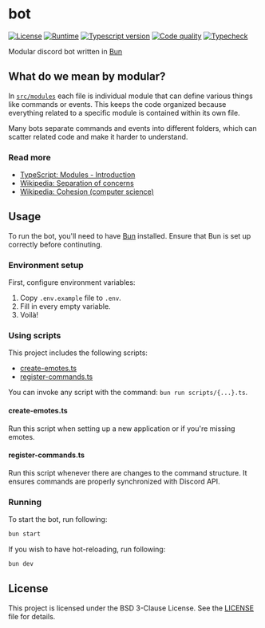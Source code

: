 # bot

[![License](https://img.shields.io/badge/License-BSD%203--Clause-%23f95740.svg?logo=freebsd&logoColor=959DA5&labelColor=343B42)](https://spdx.org/licenses/BSD-3-Clause.html)
[![Runtime](https://img.shields.io/badge/Runtime-Bun-%23f472b6.svg?logo=bun&logoColor=959DA5&labelColor=343B42)](https://bun.sh/docs)
[![Typescript version](https://img.shields.io/github/package-json/dependency-version/martwypoeta/bot/peer/typescript?logo=typescript&logoColor=959DA5&label=Typescript&labelColor=343B42)](https://github.com/martwypoeta/bot/blob/main/package.json)
[![Code quality](https://github.com/martwypoeta/bot/actions/workflows/quality.yml/badge.svg)](https://github.com/martwypoeta/bot/actions/workflows/quality.yml)
[![Typecheck](https://github.com/martwypoeta/bot/actions/workflows/typecheck.yml/badge.svg)](https://github.com/martwypoeta/bot/actions/workflows/typecheck.yml)

Modular discord bot written in [Bun](https://bun.sh/)

## What do we mean by modular?

In [`src/modules`](https://github.com/martwypoeta/bot/tree/main/src/modules) each file is individual module that can define various things like commands or events. This keeps the code organized because everything related to a specific module is contained within its own file.

Many bots separate commands and events into different folders, which can scatter related code and make it harder to understand.

### Read more

- [TypeScript: Modules - Introduction](https://www.typescriptlang.org/docs/handbook/modules/introduction.html)
- [Wikipedia: Separation of concerns](https://en.wikipedia.org/wiki/Separation_of_concerns)
- [Wikipedia: Cohesion (computer science)](https://en.wikipedia.org/wiki/Cohesion_(computer_science))

## Usage

To run the bot, you'll need to have [Bun](https://bun.sh/) installed. Ensure that Bun is set up correctly before continuting.

### Environment setup

First, configure environment variables:

1. Copy `.env.example` file to `.env`.
2. Fill in every empty variable.
3. Voilà!

### Using scripts

This project includes the following scripts:

- [create-emotes.ts](./scripts/create-emotes.ts)
- [register-commands.ts](./scripts/register-commands.ts)

You can invoke any script with the command: `bun run scripts/{...}.ts`.

#### create-emotes.ts

Run this script when setting up a new application or if you're missing emotes.

#### register-commands.ts

Run this script whenever there are changes to the command structure. It ensures commands are properly synchronized with Discord API.

### Running

To start the bot, run following:

```sh
bun start
```

If you wish to have hot-reloading, run following:

```sh
bun dev
```

## License

This project is licensed under the BSD 3-Clause License. See the [LICENSE](LICENSE) file for details.
